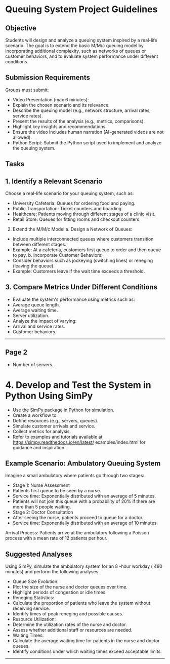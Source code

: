 # Queuing System Project Guidelines 

## Objective

Students will design and analyze a queuing system inspired by a real-life scenario. The goal is to extend the basic $\mathrm{M} / \mathrm{M} / \mathrm{c}$ queuing model by incorporating additional complexity, such as networks of queues or customer behaviors, and to evaluate system performance under different conditions.

## Submission Requirements

Groups must submit:

- Video Presentation (max 6 minutes):
- Explain the chosen scenario and its relevance.
- Describe the queuing model (e.g., network structure, arrival rates, service rates).
- Present the results of the analysis (e.g., metrics, comparisons).
- Highlight key insights and recommendations.
- Ensure the video includes human narration (AI-generated videos are not allowed).
- Python Script: Submit the Python script used to implement and analyze the queuing system.


## Tasks

## 1. Identify a Relevant Scenario

Choose a real-life scenario for your queuing system, such as:

- University Cafeteria: Queues for ordering food and paying.
- Public Transportation: Ticket counters and boarding.
- Healthcare: Patients moving through different stages of a clinic visit.
- Retail Store: Queues for fitting rooms and checkout counters.

2. Extend the M/M/c Model
a. Design a Network of Queues:

- Include multiple interconnected queues where customers transition between different stages.
- Example: At a cafeteria, customers first queue to order and then queue to pay.
b. Incorporate Customer Behaviors:
- Consider behaviors such as jockeying (switching lines) or reneging (leaving the queue).
- Example: Customers leave if the wait time exceeds a threshold.


## 3. Compare Metrics Under Different Conditions

- Evaluate the system's performance using metrics such as:
- Average queue length.
- Average waiting time.
- Server utilization.
- Analyze the impact of varying:
- Arrival and service rates.
- Customer behaviors.
---

## Page 2

- Number of servers.


# 4. Develop and Test the System in Python Using SimPy 

- Use the SimPy package in Python for simulation.
- Create a workflow to:
- Define resources (e.g., servers, queues).
- Simulate customer arrivals and service.
- Collect metrics for analysis.
- Refer to examples and tutorials available at https://simpy.readthedocs.io/en/latest/ examples/index.html for guidance and inspiration.


## Example Scenario: Ambulatory Queuing System

Imagine a small ambulatory where patients go through two stages:

- Stage 1: Nurse Assessment
- Patients first queue to be seen by a nurse.
- Service time: Exponentially distributed with an average of 5 minutes.
- Patients will not join this queue with a probability of $20 \%$ if there are more than 5 people waiting.
- Stage 2: Doctor Consultation
- After seeing the nurse, patients proceed to queue for a doctor.
- Service time: Exponentially distributed with an average of 10 minutes.

Arrival Process: Patients arrive at the ambulatory following a Poisson process with a mean rate of 12 patients per hour.

## Suggested Analyses

Using SimPy, simulate the ambulatory system for an 8 -hour workday ( 480 minutes) and perform the following analyses:

- Queue Size Evolution:
- Plot the size of the nurse and doctor queues over time.
- Highlight periods of congestion or idle times.
- Reneging Statistics:
- Calculate the proportion of patients who leave the system without receiving service.
- Identify times of peak reneging and possible causes.
- Resource Utilization:
- Determine the utilization rates of the nurse and doctor.
- Assess whether additional staff or resources are needed.
- Waiting Times:
- Calculate the average waiting time for patients in the nurse and doctor queues.
- Identify conditions under which waiting times exceed acceptable limits.
---

